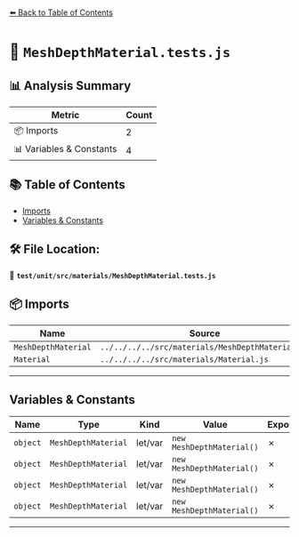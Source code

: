 [⬅️ Back to Table of Contents](../../../../index.md)

# 📄 `MeshDepthMaterial.tests.js`

## 📊 Analysis Summary

| Metric | Count |
|--------|-------|
| 📦 Imports | 2 |
| 📊 Variables & Constants | 4 |

## 📚 Table of Contents

- [Imports](#imports)
- [Variables & Constants](#variables-constants)

## 🛠️ File Location:
📂 **`test/unit/src/materials/MeshDepthMaterial.tests.js`**

## 📦 Imports

| Name | Source |
|------|--------|
| `MeshDepthMaterial` | `../../../../src/materials/MeshDepthMaterial.js` |
| `Material` | `../../../../src/materials/Material.js` |


---

## Variables & Constants

| Name | Type | Kind | Value | Exported |
|------|------|------|-------|----------|
| `object` | `MeshDepthMaterial` | let/var | `new MeshDepthMaterial()` | ✗ |
| `object` | `MeshDepthMaterial` | let/var | `new MeshDepthMaterial()` | ✗ |
| `object` | `MeshDepthMaterial` | let/var | `new MeshDepthMaterial()` | ✗ |
| `object` | `MeshDepthMaterial` | let/var | `new MeshDepthMaterial()` | ✗ |


---